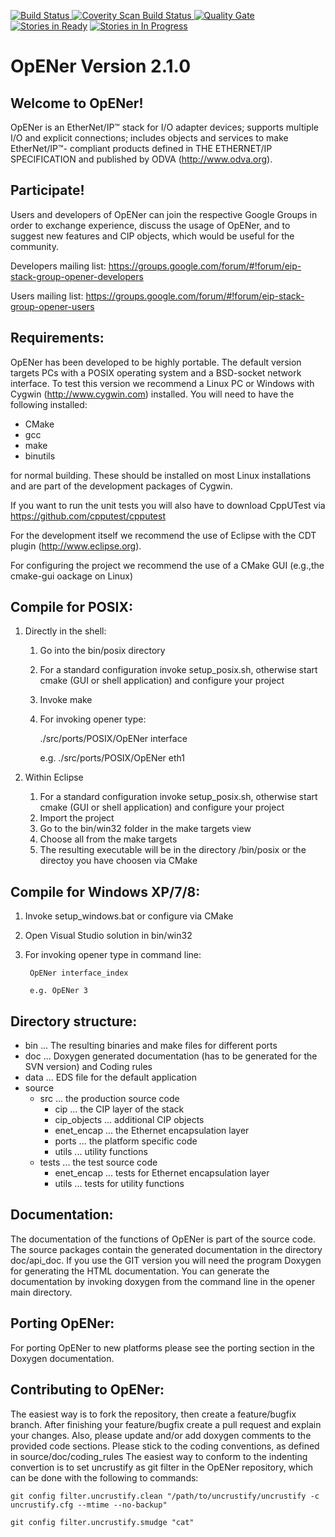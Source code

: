 [![Build Status](https://travis-ci.org/EIPStackGroup/OpENer.svg?branch=master)](https://travis-ci.org/EIPStackGroup/OpENer)<a href="https://scan.coverity.com/projects/opener">
  <img alt="Coverity Scan Build Status"
       src="https://scan.coverity.com/projects/14200/badge.svg?flat=1"/>
</a> 
[![Quality Gate](https://sonarcloud.io/api/project_badges/measure?project=OpENer&metric=alert_status)](https://sonarcloud.io/dashboard?id=OpENer)
[![Stories in Ready](https://badge.waffle.io/EIPStackGroup/OpENer.svg?label=ready&title=Ready)](http://waffle.io/EIPStackGroup/OpENer)
[![Stories in In Progress](https://badge.waffle.io/EIPStackGroup/OpENer.svg?label=in%20progress&title=In%20Progress)](http://waffle.io/EIPStackGroup/OpENer)


OpENer Version 2.1.0
====================

Welcome to OpENer!
------------------

OpENer is an EtherNet/IP&trade; stack for I/O adapter devices; supports multiple 
I/O and explicit connections; includes objects and services to make EtherNet/IP&trade;-
compliant products defined in THE ETHERNET/IP SPECIFICATION and published by 
ODVA (http://www.odva.org).

Participate!
------------
Users and developers of OpENer can join the respective Google Groups in order to exchange experience, discuss the usage of OpENer, and to suggest new features and CIP objects, which would be useful for the community.

Developers mailing list: https://groups.google.com/forum/#!forum/eip-stack-group-opener-developers

Users mailing list: https://groups.google.com/forum/#!forum/eip-stack-group-opener-users

Requirements:
-------------
OpENer has been developed to be highly portable. The default version targets PCs
with a POSIX operating system and a BSD-socket network interface. To test this 
version we recommend a Linux PC or Windows with Cygwin (http://www.cygwin.com) 
installed. You will need to have the following installed:

* CMake
* gcc
* make
* binutils 
 
for normal building. These should be installed on most Linux installations and
are part of the development packages of Cygwin.

If you want to run the unit tests you will also have to download CppUTest via
https://github.com/cpputest/cpputest

For the development itself we recommend the use of Eclipse with the CDT plugin 
(http://www.eclipse.org).

For configuring the project we recommend the use of a CMake GUI (e.g.,the 
cmake-gui oackage on Linux)

Compile for POSIX:
----------------
1. Directly in the shell:
	1. Go into the bin/posix directory
	2. For a standard configuration invoke setup_posix.sh, otherwise start
 cmake (GUI or shell application) and configure your project
	3. Invoke make
	4. For invoking opener type:

		./src/ports/POSIX/OpENer interface

		e.g. ./src/ports/POSIX/OpENer eth1
 
2. Within Eclipse
	1. For a standard configuration invoke setup_posix.sh, otherwise start
 cmake (GUI or shell application) and configure your project
	2. Import the project
	3. Go to the bin/win32 folder in the make targets view
	4. Choose all from the make targets
	5. The resulting executable will be in the directory /bin/posix or the
directoy you have choosen via CMake

Compile for Windows XP/7/8:
---------------------------
1. Invoke setup_windows.bat or configure via CMake
2. Open Visual Studio solution in bin/win32
3. For invoking opener type in command line:

		OpENer interface_index

		e.g. OpENer 3
 
Directory structure:
--------------------
- bin ...  The resulting binaries and make files for different ports
- doc ...  Doxygen generated documentation (has to be generated for the SVN version) and Coding rules
- data ... EDS file for the default application
- source
	- src ... the production source code
		- cip ... the CIP layer of the stack
		- cip_objects ... additional CIP objects
		- enet_encap ... the Ethernet encapsulation layer
		- ports ... the platform specific code
		- utils ... utility functions
	- tests ... the test source code
		- enet_encap ... tests for Ethernet encapsulation layer
		- utils ... tests for utility functions

Documentation:
--------------
The documentation of the functions of OpENer is part of the source code. The source 
packages contain the generated documentation in the directory doc/api_doc. If you 
use the GIT version you will need the program Doxygen for generating the HTML 
documentation. You can generate the documentation by invoking doxygen from the 
command line in the opener main directory.

Porting OpENer:
---------------
For porting OpENer to new platforms please see the porting section in the 
Doxygen documentation.

Contributing to OpENer:
-----------------------
The easiest way is to fork the repository, then create a feature/bugfix branch.
After finishing your feature/bugfix create a pull request and explain your changes.
Also, please update and/or add doxygen comments to the provided code sections.
Please stick to the coding conventions, as defined in source/doc/coding_rules
The easiest way to conform to the indenting convertion is to set uncrustify as git filter in the OpENer repository, which can be done with the following to commands:

```
git config filter.uncrustify.clean "/path/to/uncrustify/uncrustify -c uncrustify.cfg --mtime --no-backup"

git config filter.uncrustify.smudge "cat"
```


